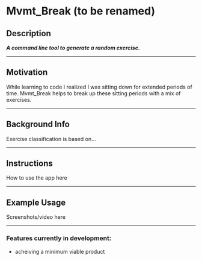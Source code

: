 # Mvmt_Break (to be renamed)

## Description
***A command line tool to generate a random exercise.***

----
## Motivation
While learning to code I realized I was sitting down for extended periods of time. Mvmt_Break helps to break up these sitting periods with a mix of exercises.

----
## Background Info
Exercise classification is based on...

----
## Instructions
How to use the app here

----
## Example Usage
Screenshots/video here

----
### Features currently in development:
* acheiving a minimum viable product